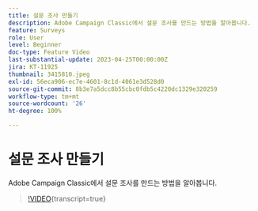 ```yaml
---
title: 설문 조사 만들기
description: Adobe Campaign Classic에서 설문 조사를 만드는 방법을 알아봅니다.
feature: Surveys
role: User
level: Beginner
doc-type: Feature Video
last-substantial-update: 2023-04-25T00:00:00Z
jira: KT-11925
thumbnail: 3415810.jpeg
exl-id: 56eca906-ec7e-4601-8c1d-4061e3d528d0
source-git-commit: 8b3e7a5dcc8b55cbc0fdb5c4220dc1329e320259
workflow-type: tm+mt
source-wordcount: '26'
ht-degree: 100%

---
```


# 설문 조사 만들기

Adobe Campaign Classic에서 설문 조사를 만드는 방법을 알아봅니다.

>[!VIDEO](https://video.tv.adobe.com/v/3448080/?learn=on&captions=kor){transcript=true}
